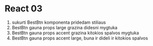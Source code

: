 # React 03

1. sukurti BestBtn komponenta pridedam stiliaus
2. BestBtn gauna props large grazina didesni mygtuka
3. BestBtn gauna props accent grazina kitokios spalvos mygtuka
4. BestBtn gauna props accent large, buna ir dideli ir kitokios spalvos
